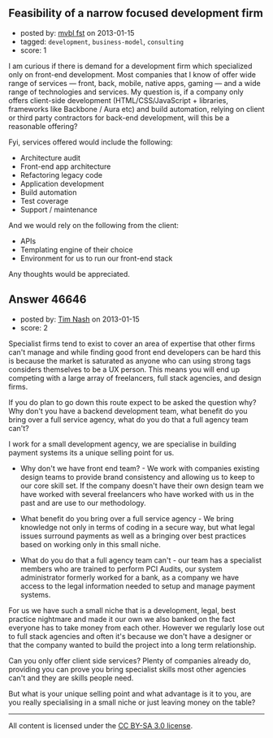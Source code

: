 ## Feasibility of a narrow focused development firm

- posted by: [mvbl fst](https://stackexchange.com/users/-1/12184-mvbl-fst) on 2013-01-15
- tagged: `development`, `business-model`, `consulting`
- score: 1

I am curious if there is demand for a development firm which specialized only on front-end development. Most companies that I know of offer wide range of services — front, back, mobile, native apps, gaming — and a wide range of technologies and services. My question is, if a company only offers client-side development (HTML/CSS/JavaScript + libraries, frameworks like Backbone / Aura etc) and build automation, relying on client or third party contractors for back-end development, will this be a reasonable offering? 

Fyi, services offered would include the following:

 - Architecture audit
 - Front-end app architecture
 - Refactoring legacy code
 - Application development
 - Build automation
 - Test coverage
 - Support / maintenance

And we would rely on the following from the client:

 - APIs
 - Templating engine of their choice
 - Environment for us to run our front-end stack

Any thoughts would be appreciated. 


## Answer 46646

- posted by: [Tim Nash](https://stackexchange.com/users/-1/7035-tim-nash) on 2013-01-15
- score: 2

Specialist firms tend to exist to cover an area of expertise that other firms can't manage and while finding good front end developers can be hard this is because the market is saturated as anyone who can using strong tags considers themselves to be a UX person. This means you will end up competing with a large array of freelancers, full stack agencies, and design firms.

If you do plan to go down this route expect to be asked the question why? Why don't you have a backend development team, what benefit do you bring over a full service agency, what do you do that a full agency team can't?

I work for a small development agency, we are specialise in building payment systems its a unique selling point for us. 

 - Why don't we have front end team? - We work with companies existing design teams to provide brand consistency and allowing us to keep to our core skill set. If the company doesn't have their own design team we have worked with several freelancers who have worked with us in the past and are use to our methodology.

 - What benefit do you bring over a full service agency - We bring knowledge not only in terms of coding in a secure way, but what legal issues surround payments as well as a bringing over best practices based on working only in this small niche. 

 - What do you do that a full agency team can't - our team has a specialist members who are trained to perform PCI Audits, our system administrator formerly worked for a bank, as a company we have access to the legal information needed to setup and manage payment systems.

For us we have such a small niche that is a development, legal, best practice nightmare and made it our own we also banked on the fact everyone has to take money from each other. However we regularly lose out to full stack agencies and often it's because we don't have a designer or that the company wanted to build the project into a long term relationship.

Can you only offer client side services? Plenty of companies already do, providing you can prove you bring specialist skills most other agencies can't and they are skills people need.

But what is your unique selling point and what advantage is it to you, are you really specialising in a small niche or just leaving money on the table? 




---

All content is licensed under the [CC BY-SA 3.0 license](https://creativecommons.org/licenses/by-sa/3.0/).

